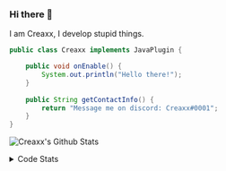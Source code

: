 ### Hi there 👋

I am Creaxx, I develop stupid things. 

```java
public class Creaxx implements JavaPlugin {

    public void onEnable() {
        System.out.println("Hello there!");
    }
    
    public String getContactInfo() {
        return "Message me on discord: Creaxx#0001";
    }
}
```

![Creaxx's Github Stats](https://github-readme-stats.vercel.app/api?username=CreaxxOG&show_icons=true&theme=dark&count_private=true)

<details>
  <summary>Code Stats</summary>

<!--START_SECTION:waka-->
![Code Time](http://img.shields.io/badge/Code%20Time-886%20hrs%207%20mins-blue)

![Lines of code](https://img.shields.io/badge/From%20Hello%20World%20I%27ve%20Written-3%20Thousand%20lines%20of%20code-blue)

**🐱 My GitHub Data** 

> 🏆 523 Contributions in the Year 2022
 > 
> 📦 227.2 kB Used in GitHub's Storage 
 > 
> 🚫 Not Opted to Hire
 > 
> 📜 3 Public Repositories 
 > 
> 🔑 2 Private Repositories  
 > 
**I'm a Night 🦉** 

```text
🌞 Morning    15 commits     █░░░░░░░░░░░░░░░░░░░░░░░░   4.52% 
🌆 Daytime    148 commits    ███████████░░░░░░░░░░░░░░   44.58% 
🌃 Evening    148 commits    ███████████░░░░░░░░░░░░░░   44.58% 
🌙 Night      21 commits     █░░░░░░░░░░░░░░░░░░░░░░░░   6.33%

```
📅 **I'm Most Productive on Wednesday** 

```text
Monday       53 commits     ████░░░░░░░░░░░░░░░░░░░░░   15.96% 
Tuesday      67 commits     █████░░░░░░░░░░░░░░░░░░░░   20.18% 
Wednesday    68 commits     █████░░░░░░░░░░░░░░░░░░░░   20.48% 
Thursday     38 commits     ██░░░░░░░░░░░░░░░░░░░░░░░   11.45% 
Friday       35 commits     ██░░░░░░░░░░░░░░░░░░░░░░░   10.54% 
Saturday     29 commits     ██░░░░░░░░░░░░░░░░░░░░░░░   8.73% 
Sunday       42 commits     ███░░░░░░░░░░░░░░░░░░░░░░   12.65%

```


📊 **This Week I Spent My Time On** 

```text
💬 Programming Languages: 
Java                     18 hrs 27 mins      ████████████████████████░   96.65% 
XML                      16 mins             ░░░░░░░░░░░░░░░░░░░░░░░░░   1.41% 
TypeScript               8 mins              ░░░░░░░░░░░░░░░░░░░░░░░░░   0.73% 
Kotlin                   5 mins              ░░░░░░░░░░░░░░░░░░░░░░░░░   0.5% 
YAML                     5 mins              ░░░░░░░░░░░░░░░░░░░░░░░░░   0.5%

🔥 Editors: 
IntelliJ                 19 hrs 5 mins       █████████████████████████   100.0%

```

**I Mostly Code in Java** 

```text
Java                     6 repos             ████████████████░░░░░░░░░   66.67% 
EJS                      1 repo              ██░░░░░░░░░░░░░░░░░░░░░░░   11.11% 
Kotlin                   1 repo              ██░░░░░░░░░░░░░░░░░░░░░░░   11.11% 
Python                   1 repo              ██░░░░░░░░░░░░░░░░░░░░░░░   11.11%

```



 Last Updated on 15/09/2022 12:57:31 UTC
<!--END_SECTION:waka-->
</details>
